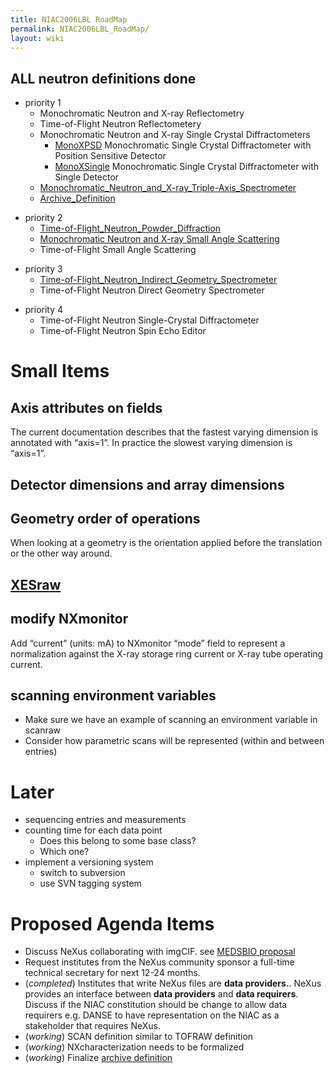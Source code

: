 ```yaml
---
title: NIAC2006LBL RoadMap
permalink: NIAC2006LBL_RoadMap/
layout: wiki
---
```


**ALL** neutron definitions **done**
------------------------------------

-   priority 1
    -   Monochromatic Neutron and X-ray Reflectometry
    -   Time-of-Flight Neutron Reflectometery
    -   Monochromatic Neutron and X-ray Single Crystal Diffractometers
        -   [MonoXPSD](MonoXPSD "wikilink") Monochromatic Single Crystal
            Diffractometer with Position Sensitive Detector
        -   [MonoXSingle](MonoXSingle "wikilink") Monochromatic Single
            Crystal Diffractometer with Single Detector
    -   [Monochromatic\_Neutron\_and\_X-ray\_Triple-Axis\_Spectrometer](Monochromatic_Neutron_and_X-ray_Triple-Axis_Spectrometer "wikilink")
    -   [Archive\_Definition](Archive_Definition "wikilink")

<!-- -->

-   priority 2
    -   [Time-of-Flight\_Neutron\_Powder\_Diffraction](Time-of-Flight_Neutron_Powder_Diffraction "wikilink")
    -   [ Monochromatic Neutron and X-ray Small Angle
        Scattering](SAS "wikilink")
    -   Time-of-Flight Small Angle Scattering

<!-- -->

-   priority 3
    -   [Time-of-Flight\_Neutron\_Indirect\_Geometry\_Spectrometer](Time-of-Flight_Neutron_Indirect_Geometry_Spectrometer "wikilink")
    -   Time-of-Flight Neutron Direct Geometry Spectrometer

<!-- -->

-   priority 4
    -   Time-of-Flight Neutron Single-Crystal Diffractometer
    -   Time-of-Flight Neutron Spin Echo Editor

Small Items
===========

Axis attributes on fields
-------------------------

The current documentation describes that the fastest varying dimension
is annotated with “axis=1”. In practice the slowest varying dimension is
“axis=1”.

Detector dimensions and array dimensions
----------------------------------------

Geometry order of operations
----------------------------

When looking at a geometry is the orientation applied before the
translation or the other way around.

[XESraw](XESraw "wikilink")
---------------------------

modify NXmonitor
----------------

Add “current” (units: mA) to NXmonitor “mode” field to represent a
normalization against the X-ray storage ring current or X-ray tube
operating current.

scanning environment variables
------------------------------

-   Make sure we have an example of scanning an environment variable in
    scanraw
-   Consider how parametric scans will be represented (within and
    between entries)

Later
=====

-   sequencing entries and measurements
-   counting time for each data point
    -   Does this belong to some base class?
    -   Which one?
-   implement a versioning system
    -   switch to subversion
    -   use SVN tagging system

Proposed Agenda Items
=====================

-   Discuss NeXus collaborating with imgCIF. see [MEDSBIO
    proposal](http://www.medsbio.org/)
-   Request institutes from the NeXus community sponsor a full-time
    technical secretary for next 12-24 months.
-   (*completed*) Institutes that write NeXus files are **data
    providers.**. NeXus provides an interface between **data providers**
    and **data requirers**. Discuss if the NIAC constitution should be
    change to allow data requirers e.g. DANSE to have representation on
    the NIAC as a stakeholder that requires NeXus.
-   (*working*) SCAN definition similar to TOFRAW definition
-   (*working*) NXcharacterization needs to be formalized
-   (*working*) Finalize [archive
    definition](Archive_Definition "wikilink")

